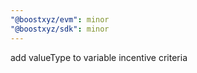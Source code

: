 ```yaml
---
"@boostxyz/evm": minor
"@boostxyz/sdk": minor
---
```


add valueType to variable incentive criteria
